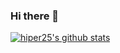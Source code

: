 ### Hi there 👋
[![hiper25's github stats](https://github-readme-stats.vercel.app/api?username=hiper25&show_icons=true)](https://github.com/hiper25)
<!--
**hiper25/hiper25** is a ✨ _special_ ✨ repository because its `README.md` (this file) appears on your GitHub profile.

Here are some ideas to get you started:

- 🔭 I’m currently working on ...
- 🌱 I’m currently learning ...
- 👯 I’m looking to collaborate on ...
- 🤔 I’m looking for help with ...
- 💬 Ask me about ...
- 📫 How to reach me: ...
- 😄 Pronouns: ...
- ⚡ Fun fact: ...
-->
